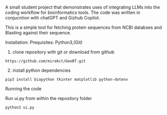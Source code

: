 

A small student project that demonstrates uses of integrating LLMs into the coding workflow for bioinformatics tools. 
The code was written in conjucntion with chatGPT and Gizhub Copilot.

This is a simple tool for fetching protein sequences from NCBI databses and Blasting against their sequence.

Installation:
Prequisites: Python3,(Git)
1. clone repository with git or download from github
```
https://github.com/mirakct/GeoBT.git
```

2. install python dependencies
```
pip3 install biopython tkinter matplotlib python-dotenv
```


Running the code

Run ui.py from within the repository folder

```
python3 ui.py
```
